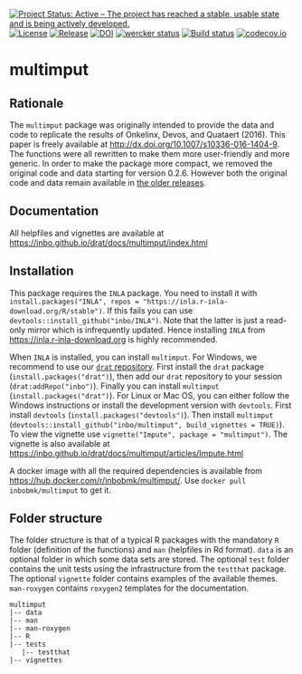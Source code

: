 [![Project Status: Active – The project has reached a stable, usable state and is being actively developed.](http://www.repostatus.org/badges/latest/active.svg)](http://www.repostatus.org/#active)
[![License](http://img.shields.io/badge/license-GPL--3-blue.svg?style=flat)](http://www.gnu.org/licenses/gpl-3.0.html)
[![Release](https://img.shields.io/github/release/qubyte/rubidium.svg)](https://github.com/inbo/multimput/releases)
[![DOI](https://zenodo.org/badge/doi/10.5281/zenodo.48423.svg)](http://dx.doi.org/10.5281/zenodo.48423)
[![wercker status](https://app.wercker.com/status/5f154cd480de20b68cde62705e817436/s/master "wercker status")](https://app.wercker.com/project/bykey/5f154cd480de20b68cde62705e817436) 
[![Build status](https://ci.appveyor.com/api/projects/status/auiumf7qteqttgxa/branch/master?svg=true)](https://ci.appveyor.com/project/ThierryO/multimput/branch/master)
[![codecov.io](https://codecov.io/github/inbo/multimput/coverage.svg?branch=master)](https://codecov.io/github/inbo/multimput?branch=master)

# multimput

## Rationale

The `multimput` package was originally intended to provide the data and code to replicate the results of Onkelinx, Devos, and Quataert (2016). This paper is freely available at <http://dx.doi.org/10.1007/s10336-016-1404-9>. The functions were all rewritten to make them more user-friendly and more generic. In order to make the package more compact, we removed the original code and data starting for version 0.2.6. However both the original code and data remain available in [the older releases](https://github.com/inbo/multimput/releases).

## Documentation

All helpfiles and vignettes are available at https://inbo.github.io/drat/docs/multimput/index.html

## Installation

This package requires the `INLA` package. You need to install it with `install.packages("INLA", repos = "https://inla.r-inla-download.org/R/stable")`. If this fails you can use `devtools::install_github("inbo/INLA")`. Note that the latter is just a read-only mirror which is infrequently updated. Hence installing `INLA` from <https://inla.r-inla-download.org> is highly recommended.

When `INLA` is installed, you can install `multimput`. For Windows, we recommend to use our [`drat` repository](https://inbo.github.io/drat). First install the `drat` package (`install.packages("drat")`), then add our `drat` repository to your session (`drat:addRepo("inbo")`). Finally you can install `multimput` (`install.packages("drat")`). For Linux or Mac OS, you can either follow the Windows instructions or install the development version with `devtools`. First install `devtools` (`install.packages("devtools")`). Then install `multimput` (`devtools::install_github("inbo/multimput", build_vignettes = TRUE)`). To view the vignette use `vignette("Impute", package = "multimput")`. The vignette is also available at https://inbo.github.io/drat/docs/multimput/articles/Impute.html

A docker image with all the required dependencies is available from <https://hub.docker.com/r/inbobmk/multimput/>. Use `docker pull inbobmk/multimput` to get it.

## Folder structure

The folder structure is that of a typical R packages with the mandatory `R` folder (definition of the functions) and `man` (helpfiles in Rd format). `data` is an optional folder in which some data sets are stored. The optional `test` folder contains the unit tests using the infrastructure from the `testthat` package. The optional `vignette` folder contains examples of the available themes. `man-roxygen` contains `roxygen2` templates for the documentation.

```
multimput
|-- data
|-- man
|-- man-roxygen
|-- R
|-- tests
   |-- testthat
|-- vignettes
```
